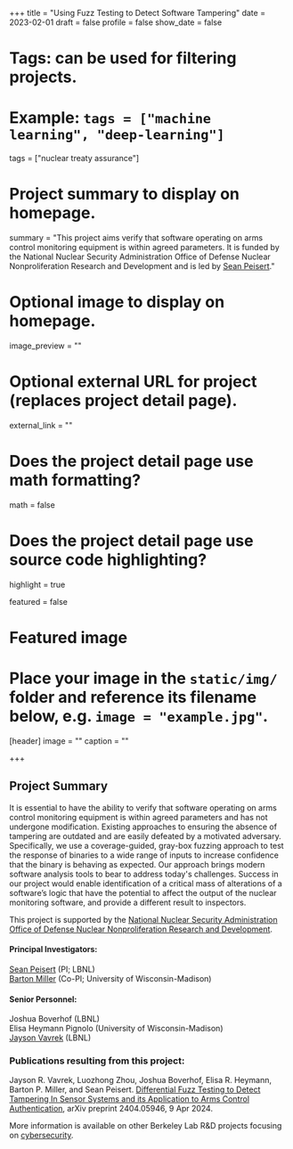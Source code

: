 +++
title = "Using Fuzz Testing to Detect Software Tampering"
date = 2023-02-01
draft = false
profile = false
show_date = false

# Tags: can be used for filtering projects.
# Example: `tags = ["machine learning", "deep-learning"]`
tags = ["nuclear treaty assurance"]

# Project summary to display on homepage.
summary = "This project aims verify that software operating on arms control monitoring equipment is within agreed parameters.  It is funded by the National Nuclear Security Administration Office of Defense Nuclear Nonproliferation Research and Development and is led by [Sean Peisert](https://https://www.cs.ucdavis.edu/~peisert/)."

# Optional image to display on homepage.
image_preview = ""

# Optional external URL for project (replaces project detail page).
external_link = ""

# Does the project detail page use math formatting?
math = false

# Does the project detail page use source code highlighting?
highlight = true

featured = false

# Featured image
# Place your image in the `static/img/` folder and reference its filename below, e.g. `image = "example.jpg"`.
[header]
image = ""
caption = ""

+++


## Project Summary

It is essential to have the ability to verify that software operating on arms control monitoring equipment is within agreed parameters and has not undergone modification.  Existing approaches to ensuring the absence of tampering are outdated and are easily defeated by a motivated adversary.  Specifically, we use a coverage-guided, gray-box fuzzing approach to test the response of binaries to a wide range of inputs to increase confidence that the binary is behaving as expected. Our approach brings modern software analysis tools to bear to address today's challenges.  Success in our project would enable identification of a critical mass of alterations of a software’s logic that have the potential to affect the output of the nuclear monitoring software, and provide a different result to inspectors.


This project is supported by the [National Nuclear Security Administration
Office of Defense Nuclear Nonproliferation Research and Development](https://www.energy.gov/nnsa/nonproliferation).

#### Principal Investigators:
[Sean Peisert](https://https://www.cs.ucdavis.edu/~peisert/) (PI; LBNL) \
[Barton Miller](https://pages.cs.wisc.edu/~bart/) (Co-PI; University of Wisconsin-Madison)


#### Senior Personnel:

Joshua Boverhof (LBNL) \
Elisa Heymann Pignolo (University of Wisconsin-Madison) \
[Jayson Vavrek](https://scholar.google.com/citations?user=BhqfFmwAAAAJ&hl=en&oi=ao) (LBNL)


### Publications resulting from this project:

Jayson R. Vavrek, Luozhong Zhou, Joshua Boverhof, Elisa R. Heymann, Barton P. Miller, and Sean Peisert. [Differential Fuzz Testing to Detect Tampering In Sensor Systems and its Application to Arms Control Authentication](https://arxiv.org/abs/2404.05946), arXiv preprint 2404.05946, 9 Apr 2024.


More information is available on other Berkeley Lab R&D projects focusing on [cybersecurity](/projects/).
